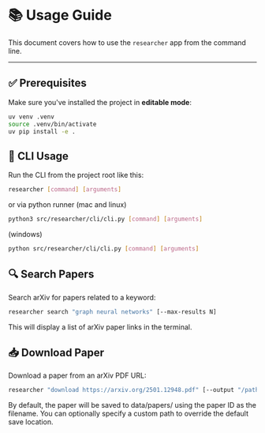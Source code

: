 # 📚 Usage Guide

This document covers how to use the `researcher` app from the command line.

---

## ✅ Prerequisites

Make sure you've installed the project in **editable mode**:

```bash
uv venv .venv
source .venv/bin/activate
uv pip install -e .
```

## 🚀 CLI Usage

Run the CLI from the project root like this:

```bash
researcher [command] [arguments]
```

or via python runner (mac and linux)

```bash
python3 src/researcher/cli/cli.py [command] [arguments]
```

(windows)

```bash
python src/researcher/cli/cli.py [command] [arguments]
```

## 🔍 Search Papers

Search arXiv for papers related to a keyword:

```bash
researcher search "graph neural networks" [--max-results N]
```

This will display a list of arXiv paper links in the terminal.

## 📥 Download Paper

Download a paper from an arXiv PDF URL:

```bash
researcher "download https://arxiv.org/2501.12948.pdf" [--output "/path/to/save/file.pdf]
```

By default, the paper will be saved to data/papers/ using the paper ID as the filename.
You can optionally specify a custom path to override the default save location.
